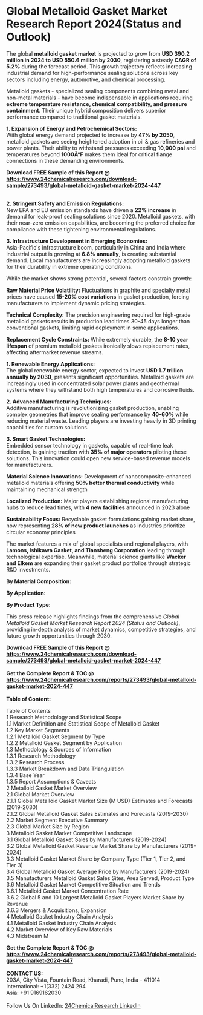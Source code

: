 <h1>Global Metalloid Gasket Market Research Report 2024(Status and Outlook)</h1><p>The global <strong>metalloid gasket market</strong> is projected to grow from <strong>USD 390.2 million in 2024 to USD 550.6 million by 2030</strong>, registering a steady <strong>CAGR of 5.2%</strong> during the forecast period. This growth trajectory reflects increasing industrial demand for high-performance sealing solutions across key sectors including energy, automotive, and chemical processing.</p><p>Metalloid gaskets - specialized sealing components combining metal and non-metal materials - have become indispensable in applications requiring <strong>extreme temperature resistance, chemical compatibility, and pressure containment</strong>. Their unique hybrid composition delivers superior performance compared to traditional gasket materials.</p><p><strong>1. Expansion of Energy and Petrochemical Sectors:</strong><br>
With global energy demand projected to increase by <strong>47% by 2050</strong>, metalloid gaskets are seeing heightened adoption in oil &amp; gas refineries and power plants. Their ability to withstand pressures exceeding <strong>10,000 psi</strong> and temperatures beyond <strong>1000Â°F</strong> makes them ideal for critical flange connections in these demanding environments.</p><div><b>Download FREE Sample of this Report @ 
            <a href="https://www.24chemicalresearch.com/download-sample/273493/global-metalloid-gasket-market-2024-447">
            https://www.24chemicalresearch.com/download-sample/273493/global-metalloid-gasket-market-2024-447</a></b></div><br><p><strong>2. Stringent Safety and Emission Regulations:</strong><br>
New EPA and EU emission standards have driven a <strong>22% increase</strong> in demand for leak-proof sealing solutions since 2020. Metalloid gaskets, with their near-zero emission capabilities, are becoming the preferred choice for compliance with these tightening environmental regulations.</p><p><strong>3. Infrastructure Development in Emerging Economies:</strong><br>
Asia-Pacific's infrastructure boom, particularly in China and India where industrial output is growing at <strong>6.8% annually</strong>, is creating substantial demand. Local manufacturers are increasingly adopting metalloid gaskets for their durability in extreme operating conditions.</p><p>While the market shows strong potential, several factors constrain growth:</p><p><strong>Raw Material Price Volatility:</strong> Fluctuations in graphite and specialty metal prices have caused <strong>15-20% cost variations</strong> in gasket production, forcing manufacturers to implement dynamic pricing strategies.</p><p><strong>Technical Complexity:</strong> The precision engineering required for high-grade metalloid gaskets results in production lead times 30-45 days longer than conventional gaskets, limiting rapid deployment in some applications.</p><p><strong>Replacement Cycle Constraints:</strong> While extremely durable, the <strong>8-10 year lifespan</strong> of premium metalloid gaskets ironically slows replacement rates, affecting aftermarket revenue streams.</p><p><strong>1. Renewable Energy Applications:</strong><br>
The global renewable energy sector, expected to invest <strong>USD 1.7 trillion annually by 2030</strong>, presents significant opportunities. Metalloid gaskets are increasingly used in concentrated solar power plants and geothermal systems where they withstand both high temperatures and corrosive fluids.</p><p><strong>2. Advanced Manufacturing Techniques:</strong><br>
Additive manufacturing is revolutionizing gasket production, enabling complex geometries that improve sealing performance by <strong>40-60%</strong> while reducing material waste. Leading players are investing heavily in 3D printing capabilities for custom solutions.</p><p><strong>3. Smart Gasket Technologies:</strong><br>
Embedded sensor technology in gaskets, capable of real-time leak detection, is gaining traction with <strong>35% of major operators</strong> piloting these solutions. This innovation could open new service-based revenue models for manufacturers.</p><p><strong>Material Science Innovations:</strong> Development of nanocomposite-enhanced metalloid materials offering <strong>50% better thermal conductivity</strong> while maintaining mechanical strength</p><p><strong>Localized Production:</strong> Major players establishing regional manufacturing hubs to reduce lead times, with <strong>4 new facilities</strong> announced in 2023 alone</p><p><strong>Sustainability Focus:</strong> Recyclable gasket formulations gaining market share, now representing <strong>28% of new product launches</strong> as industries prioritize circular economy principles</p><p>The market features a mix of global specialists and regional players, with <strong>Lamons, Ishikawa Gasket, and Tiansheng Corporation</strong> leading through technological expertise. Meanwhile, material science giants like <strong>Wacker and Elkem</strong> are expanding their gasket product portfolios through strategic R&amp;D investments.</p><p><strong>By Material Composition:</strong></p><p><strong>By Application:</strong></p><p><strong>By Product Type:</strong></p><p>This press release highlights findings from the comprehensive <em>Global Metalloid Gasket Market Research Report 2024 (Status and Outlook)</em>, providing in-depth analysis of market dynamics, competitive strategies, and future growth opportunities through 2030.</p><div><b>Download FREE Sample of this Report @ 
            <a href="https://www.24chemicalresearch.com/download-sample/273493/global-metalloid-gasket-market-2024-447">
            https://www.24chemicalresearch.com/download-sample/273493/global-metalloid-gasket-market-2024-447</a></b></div><br><div><b>Get the Complete Report & TOC @ 
            <a href="https://www.24chemicalresearch.com/reports/273493/global-metalloid-gasket-market-2024-447">
            https://www.24chemicalresearch.com/reports/273493/global-metalloid-gasket-market-2024-447</a></b></div><br>
            <b>Table of Content:</b><p>Table of Contents<br />
1 Research Methodology and Statistical Scope<br />
1.1 Market Definition and Statistical Scope of Metalloid Gasket<br />
1.2 Key Market Segments<br />
1.2.1 Metalloid Gasket Segment by Type<br />
1.2.2 Metalloid Gasket Segment by Application<br />
1.3 Methodology & Sources of Information<br />
1.3.1 Research Methodology<br />
1.3.2 Research Process<br />
1.3.3 Market Breakdown and Data Triangulation<br />
1.3.4 Base Year<br />
1.3.5 Report Assumptions & Caveats<br />
2 Metalloid Gasket Market Overview<br />
2.1 Global Market Overview<br />
2.1.1 Global Metalloid Gasket Market Size (M USD) Estimates and Forecasts (2019-2030)<br />
2.1.2 Global Metalloid Gasket Sales Estimates and Forecasts (2019-2030)<br />
2.2 Market Segment Executive Summary<br />
2.3 Global Market Size by Region<br />
3 Metalloid Gasket Market Competitive Landscape<br />
3.1 Global Metalloid Gasket Sales by Manufacturers (2019-2024)<br />
3.2 Global Metalloid Gasket Revenue Market Share by Manufacturers (2019-2024)<br />
3.3 Metalloid Gasket Market Share by Company Type (Tier 1, Tier 2, and Tier 3)<br />
3.4 Global Metalloid Gasket Average Price by Manufacturers (2019-2024)<br />
3.5 Manufacturers Metalloid Gasket Sales Sites, Area Served, Product Type<br />
3.6 Metalloid Gasket Market Competitive Situation and Trends<br />
3.6.1 Metalloid Gasket Market Concentration Rate<br />
3.6.2 Global 5 and 10 Largest Metalloid Gasket Players Market Share by Revenue<br />
3.6.3 Mergers & Acquisitions, Expansion<br />
4 Metalloid Gasket Industry Chain Analysis<br />
4.1 Metalloid Gasket Industry Chain Analysis<br />
4.2 Market Overview of Key Raw Materials<br />
4.3 Midstream M</p><div><b>Get the Complete Report & TOC @ 
            <a href="https://www.24chemicalresearch.com/reports/273493/global-metalloid-gasket-market-2024-447">
            https://www.24chemicalresearch.com/reports/273493/global-metalloid-gasket-market-2024-447</a></b></div><br><b>CONTACT US:</b><br>
            203A, City Vista, Fountain Road, Kharadi, Pune, India - 411014<br>
            International: +1(332) 2424 294<br>
            Asia: +91 9169162030 <br><br>
            Follow Us On LinkedIn: <a href="https://www.linkedin.com/company/24chemicalresearch/">24ChemicalResearch LinkedIn</a>